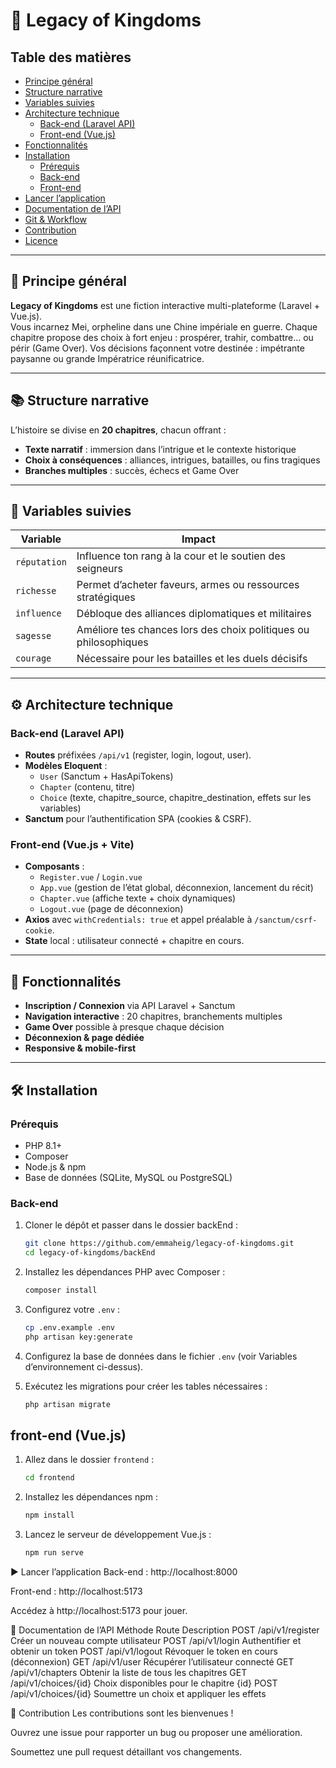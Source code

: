 # 🏰 Legacy of Kingdoms

## Table des matières
- [Principe général](#principe-général)  
- [Structure narrative](#structure-narrative)  
- [Variables suivies](#variables-suivies)  
- [Architecture technique](#architecture-technique)  
  - [Back-end (Laravel API)](#back-end-laravel-api)  
  - [Front-end (Vue.js)](#front-end-vuejs)  
- [Fonctionnalités](#fonctionnalités)  
- [Installation](#installation)  
  - [Prérequis](#prérequis)  
  - [Back-end](#back-end)  
  - [Front-end](#front-end)  
- [Lancer l’application](#lancer-lapplication)  
- [Documentation de l’API](#documentation-de-lapi)  
- [Git & Workflow](#git--workflow)  
- [Contribution](#contribution)  
- [Licence](#licence)  

---

## 🧩 Principe général
**Legacy of Kingdoms** est une fiction interactive multi-plateforme (Laravel + Vue.js).  
Vous incarnez Mei, orpheline dans une Chine impériale en guerre. Chaque chapitre propose des choix à fort enjeu : prospérer, trahir, combattre… ou périr (Game Over). Vos décisions façonnent votre destinée : impétrante paysanne ou grande Impératrice réunificatrice.

---

## 📚 Structure narrative
L’histoire se divise en **20 chapitres**, chacun offrant :
- **Texte narratif** : immersion dans l’intrigue et le contexte historique  
- **Choix à conséquences** : alliances, intrigues, batailles, ou fins tragiques 
- **Branches multiples** : succès, échecs et Game Over  

---

## 🔢 Variables suivies
| Variable     | Impact                                                      |
|--------------|-------------------------------------------------------------|
| `réputation` | Influence ton rang à la cour et le soutien des seigneurs    |
| `richesse`   | Permet d’acheter faveurs, armes ou ressources stratégiques  |
| `influence`  | Débloque des alliances diplomatiques et militaires          |
| `sagesse`    | Améliore tes chances lors des choix politiques ou philosophiques |
| `courage`    | Nécessaire pour les batailles et les duels décisifs         |

---

## ⚙️ Architecture technique

### Back-end (Laravel API)
- **Routes** préfixées `/api/v1` (register, login, logout, user).  
- **Modèles Eloquent** :
  - `User` (Sanctum + HasApiTokens)  
  - `Chapter` (contenu, titre)  
  - `Choice` (texte, chapitre_source, chapitre_destination, effets sur les variables)  
- **Sanctum** pour l’authentification SPA (cookies & CSRF).

### Front-end (Vue.js + Vite)
- **Composants** :  
  - `Register.vue` / `Login.vue`  
  - `App.vue` (gestion de l’état global, déconnexion, lancement du récit)  
  - `Chapter.vue` (affiche texte + choix dynamiques)  
  - `Logout.vue` (page de déconnexion)  
- **Axios** avec `withCredentials: true` et appel préalable à `/sanctum/csrf-cookie`.  
- **State** local : utilisateur connecté + chapitre en cours.

---

## 🚀 Fonctionnalités
- **Inscription / Connexion** via API Laravel + Sanctum  
- **Navigation interactive** : 20 chapitres, branchements multiples  
- **Game Over** possible à presque chaque décision  
- **Déconnexion & page dédiée**  
- **Responsive & mobile-first**

---

## 🛠️ Installation

### Prérequis
- PHP 8.1+  
- Composer  
- Node.js & npm  
- Base de données (SQLite, MySQL ou PostgreSQL)

### Back-end
1. Cloner le dépôt et passer dans le dossier backEnd :

   ```bash
   git clone https://github.com/emmaheig/legacy-of-kingdoms.git
   cd legacy-of-kingdoms/backEnd

2. Installez les dépendances PHP avec Composer :
 
    ```bash
    composer install
    ```
 
3. Configurez votre `.env` :
 
    ```bash
    cp .env.example .env
    php artisan key:generate
    ```
 
4. Configurez la base de données dans le fichier `.env` (voir Variables d’environnement ci-dessus).
 
5. Exécutez les migrations pour créer les tables nécessaires :
 
    ```bash
    php artisan migrate
    ```
 
## front-end (Vue.js)
 
1. Allez dans le dossier `frontend` :
 
    ```bash
    cd frontend
    ```
 
2. Installez les dépendances npm :
 
    ```bash
    npm install
    ```
 
3. Lancez le serveur de développement Vue.js :
 
    ```bash
    npm run serve
    ```


▶️ Lancer l’application
Back-end : http://localhost:8000

Front-end : http://localhost:5173

Accédez à http://localhost:5173 pour jouer.

📖 Documentation de l’API
Méthode	Route	Description
POST	/api/v1/register	Créer un nouveau compte utilisateur
POST	/api/v1/login	Authentifier et obtenir un token
POST	/api/v1/logout	Révoquer le token en cours (déconnexion)
GET	/api/v1/user	Récupérer l’utilisateur connecté
GET	/api/v1/chapters	Obtenir la liste de tous les chapitres
GET	/api/v1/choices/{id}	Choix disponibles pour le chapitre {id}
POST	/api/v1/choices/{id}	Soumettre un choix et appliquer les effets


🤝 Contribution
Les contributions sont les bienvenues !

Ouvrez une issue pour rapporter un bug ou proposer une amélioration.

Soumettez une pull request détaillant vos changements.
